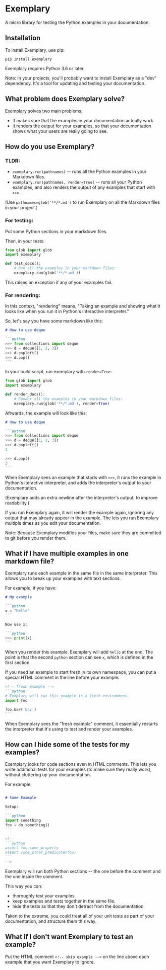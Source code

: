 # Exemplary

A micro library for testing the Python examples in your documentation.


## Installation

To install Exemplary, use pip:

```console
pip install exemplary
```

Exemplary requires Python 3.6 or later.

Note: In your projects, you'll probably want to install Exemplary as a
"dev" dependency. It's a tool for updating and testing your documentation.


## What problem does Exemplary solve?

Exemplary solves two main problems:

* It makes sure that the examples in your documentation actually work.
* It renders the output for your examples, so that your documentation shows
  what your users are really going to see.


## How do you use Exemplary?

### TLDR:

* `exemplary.run(pathnames)` -- runs all the Python examples in your
  Markdown files.
* `exemplary.run(pathnames, render=True)` -- runs all your Python
  examples, and also renders the output of any examples that start with `>>>`.

(Use `pathnames=glob('**/*.md')` to run Exemplary on all the Markdown files in
your project.)


### For testing:

Put some Python sections in your markdown files.

Then, in your tests:

```python
from glob import glob
import exemplary

def test_docs():
    # Run all the examples in your markdown files:
    exemplary.run(glob('**/*.md'))
```

This raises an exception if any of your examples fail.


### For rendering:

In this context, "rendering" means, "Taking an example and showing what it looks
like when you run it in Python's interactive interpreter."

So, let's say you have some markdown like this:

~~~markdown
# How to use deque

```python
>>> from collections import deque
>>> d = deque([1, 2, 3])
>>> d.popleft()
>>> d.pop()
```
~~~

In your build script, run exemplary with `render=True`:

```python
from glob import glob
import exemplary

def render_docs():
    # Render all the examples in your markdown files:
    exemplary.run(glob('**/*.md'), render=True)
```

Aftwards, the example will look like this:

~~~markdown
# How to use deque

```python
>>> from collections import deque
>>> d = deque([1, 2, 3])
>>> d.popleft()
1

>>> d.pop()
3
```
~~~

When Exemplary sees an example that starts with `>>>`, it runs the example in
Python's iteractive interpreter, and adds the interpreter's output to your
documentation.

(Exemplary adds an extra newline after the interpreter's output, to improve
readability.)

If you run Exemplary again, it will render the example again, ignoring any
output that may already appear in the example. The lets you run Exemplary
multiple times as you edit your documentation.

Note: Because Exemplary modifies your files, make sure they are committed to
git before you render them.


## What if I have multiple examples in one markdown file?

Exemplary runs each example in the same file in the same interpreter.
This allows you to break up your examples with text sections.

For example, if you have:

~~~markdown
# My example

```python
x = "hello"
```

Now use x:

```python
>>> print(x)
```
~~~

When you render this example, Exemplary will add `hello` at the end. The point
is that the second `python` section can see `x`, which is defined in the first
section.

If you need an example to start fresh in its own namespace, you can put a special
HTML comment in the line before your example:

~~~markdown
<!-- fresh example -->
```python
# Exmplary will run this example in a fresh environment.
import foo

foo.bar('baz')
```
~~~

When Exemplary sees the "fresh example" comment, it essentially restarts the
interpreter that it's using to test and render your examples.


## How can I hide some of the tests for my examples?

Exemplary looks for code sections even in HTML comments. This lets you write
additional tests for your examples (to make sure they really work), without
cluttering up your documentation.

For example:
~~~markdown

# Some Example

Setup:

```python
import something
foo = do_something()
```

<!--
```python
assert foo.some_property
assert some_other_predicate(foo)
```
-->
~~~

Exemplary will run both Python sections -- the one before the comment and the
one inside the comment.

This way you can:

* thoroughly test your examples.
* keep examples and tests together in the same file.
* hide the tests so that they don't detract from the documentation.

Taken to the extreme, you could treat all of your unit tests as part of your
documentation, and structure them this way.


## What if I don't want Exemplary to test an example?

Put the HTML comment `<!-- skip example -->` on the line above each
example that you want Exemplary to ignore.
